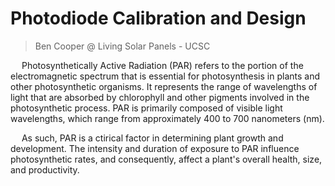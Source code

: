 # Photodiode Calibration and Design
> Ben Cooper @ Living Solar Panels - UCSC

&emsp; Photosynthetically Active Radiation (PAR) refers to the portion of the electromagnetic spectrum that is essential for photosynthesis in plants and other photosynthetic organisms. It represents the range of wavelengths of light that are absorbed by chlorophyll and other pigments involved in the photosynthetic process. PAR is primarily composed of visible light wavelengths, which range from approximately 400 to 700 nanometers (nm). 

&emsp; As such, PAR is a ctirical factor in determining plant growth and development. The intensity and duration of exposure to PAR influence photosynthetic rates, and consequently, affect a plant's overall health, size, and productivity.

